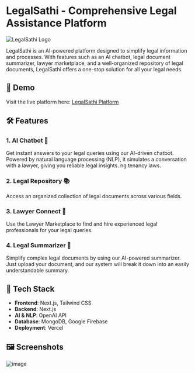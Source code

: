 # LegalSathi - Comprehensive Legal Assistance Platform

<img src="https://sih-2023-gilt.vercel.app/logo.png" style="background-color:white;" alt="LegalSathi Logo" />


LegalSathi is an AI-powered platform designed to simplify legal information and processes. With features such as an AI chatbot, legal document summarizer, lawyer marketplace, and a well-organized repository of legal documents, LegalSathi offers a one-stop solution for all your legal needs.

## 🚀 Demo

Visit the live platform here: [LegalSathi Platform](https://sih-2023-gilt.vercel.app/)

## 🛠 Features

### 1. AI Chatbot 🤖
Get instant answers to your legal queries using our AI-driven chatbot. Powered by natural language processing (NLP), it simulates a conversation with a lawyer, giving you reliable legal insights.
ng tenancy laws.

### 2. Legal Repository 📚
Access an organized collection of legal documents across various fields.

### 3. Lawyer Connect 🔗
Use the Lawyer Marketplace to find and hire experienced legal professionals for your legal queries.

### 4. Legal Summarizer 📄
Simplify complex legal documents by using our AI-powered summarizer. Just upload your document, and our system will break it down into an easily understandable summary.


## 🔧 Tech Stack

- **Frontend**: Next.js, Tailwind CSS
- **Backend**: Next.js
- **AI & NLP**: OpenAI API
- **Database**: MongoDB, Google Firebase
- **Deployment**: Vercel

## 🖼️ Screenshots

![image](https://github.com/user-attachments/assets/f3cabb7f-f6c9-4a0c-83c1-0074f70ed8e4)
